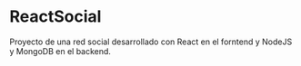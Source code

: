 # ReactSocial
Proyecto de una red social desarrollado con React en el forntend y NodeJS y MongoDB en el backend.
